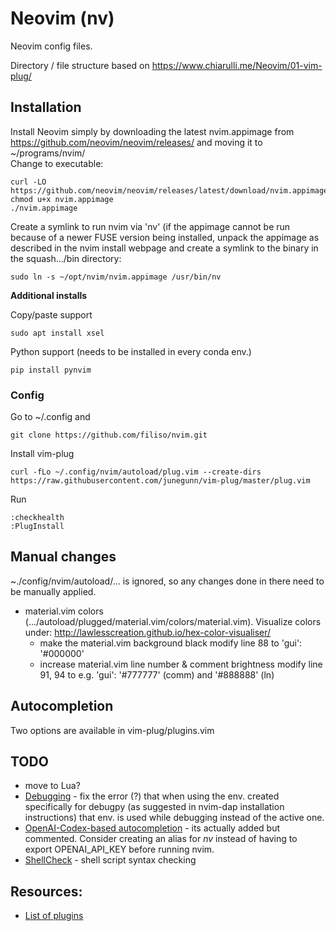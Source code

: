 # Neovim (nv)
Neovim config files.

Directory / file structure based on https://www.chiarulli.me/Neovim/01-vim-plug/

## Installation
Install Neovim simply by downloading the latest nvim.appimage from
https://github.com/neovim/neovim/releases/ and moving it to ~/programs/nvim/  
Change to executable:
```
curl -LO https://github.com/neovim/neovim/releases/latest/download/nvim.appimage
chmod u+x nvim.appimage
./nvim.appimage
```

Create a symlink to run nvim via 'nv' (if the appimage cannot be run because of a newer FUSE version being installed, unpack the appimage as described in the nvim install webpage and create a symlink to the binary in the squash.../bin directory:
```
sudo ln -s ~/opt/nvim/nvim.appimage /usr/bin/nv
```

**Additional installs**

Copy/paste support

```
sudo apt install xsel
```

Python support (needs to be installed in every conda env.)

```
pip install pynvim
```

### Config

Go to ~/.config and
```
git clone https://github.com/filiso/nvim.git
```

Install vim-plug
```
curl -fLo ~/.config/nvim/autoload/plug.vim --create-dirs https://raw.githubusercontent.com/junegunn/vim-plug/master/plug.vim
```

Run
```
:checkhealth
:PlugInstall
```

## Manual changes
~./config/nvim/autoload/... is ignored, so any changes done in there need to be manually applied.

- material.vim colors (.../autoload/plugged/material.vim/colors/material.vim). Visualize colors under: http://lawlesscreation.github.io/hex-color-visualiser/
  - make the material.vim background black
    modify line 88 to 'gui': '#000000'
  - increase material.vim line number & comment brightness
    modify line 91, 94 to e.g. 'gui': '#777777' (comm) and '#888888' (ln)


## Autocompletion
Two options are available in vim-plug/plugins.vim


## TODO
- move to Lua?
- [Debugging](https://github.com/mfussenegger/nvim-dap) - fix the error (?) that when using the env. created specifically for debugpy (as suggested in nvim-dap installation instructions) that env. is used while debugging instead of the active one.
- [OpenAI-Codex-based autocompletion](https://github.com/jameshiew/nvim-magic) - its actually added but commented. Consider creating an alias for *nv* instead of having to export OPENAI_API_KEY before running nvim.
- [ShellCheck](https://github.com/koalaman/shellcheck) - shell script syntax checking


## Resources:
- [List of plugins](https://github.com/rockerBOO/awesome-neovim#preconfigured-configurations)
